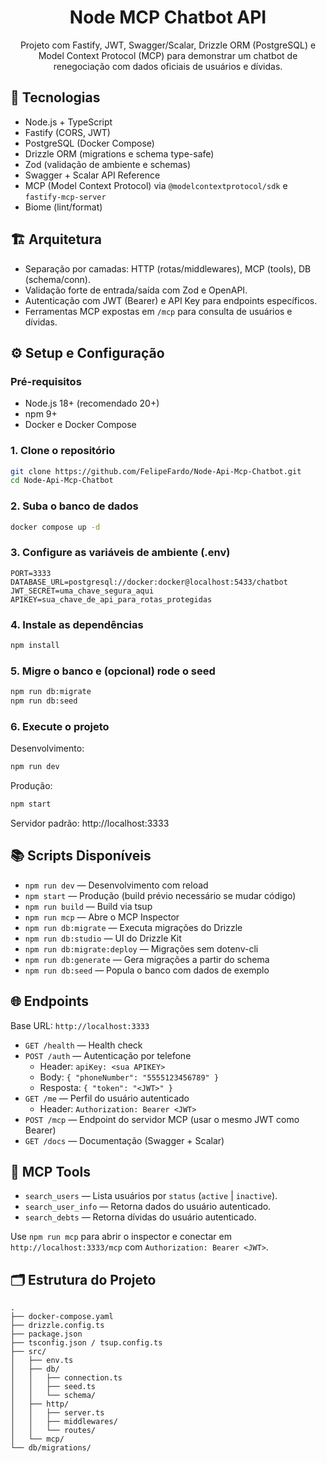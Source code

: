 <div align="center">

# Node MCP Chatbot API

Projeto com Fastify, JWT, Swagger/Scalar, Drizzle ORM (PostgreSQL) e Model Context Protocol (MCP) para demonstrar um chatbot de renegociação com dados oficiais de usuários e dívidas.

</div>

## 🚀 Tecnologias

- Node.js + TypeScript
- Fastify (CORS, JWT)
- PostgreSQL (Docker Compose)
- Drizzle ORM (migrations e schema type-safe)
- Zod (validação de ambiente e schemas)
- Swagger + Scalar API Reference
- MCP (Model Context Protocol) via `@modelcontextprotocol/sdk` e `fastify-mcp-server`
- Biome (lint/format)

## 🏗️ Arquitetura

- Separação por camadas: HTTP (rotas/middlewares), MCP (tools), DB (schema/conn).
- Validação forte de entrada/saída com Zod e OpenAPI.
- Autenticação com JWT (Bearer) e API Key para endpoints específicos.
- Ferramentas MCP expostas em `/mcp` para consulta de usuários e dívidas.

## ⚙️ Setup e Configuração

### Pré-requisitos

- Node.js 18+ (recomendado 20+)
- npm 9+
- Docker e Docker Compose

### 1. Clone o repositório
```sh
git clone https://github.com/FelipeFardo/Node-Api-Mcp-Chatbot.git
cd Node-Api-Mcp-Chatbot
```

### 2. Suba o banco de dados
```sh
docker compose up -d
```

### 3. Configure as variáveis de ambiente (.env)
```env
PORT=3333
DATABASE_URL=postgresql://docker:docker@localhost:5433/chatbot
JWT_SECRET=uma_chave_segura_aqui
APIKEY=sua_chave_de_api_para_rotas_protegidas
```

### 4. Instale as dependências
```sh
npm install
```

### 5. Migre o banco e (opcional) rode o seed
```sh
npm run db:migrate
npm run db:seed
```

### 6. Execute o projeto

Desenvolvimento:
```sh
npm run dev
```

Produção:
```sh
npm start
```

Servidor padrão: http://localhost:3333

## 📚 Scripts Disponíveis

- `npm run dev` — Desenvolvimento com reload
- `npm start` — Produção (build prévio necessário se mudar código)
- `npm run build` — Build via tsup
- `npm run mcp` — Abre o MCP Inspector
- `npm run db:migrate` — Executa migrações do Drizzle
- `npm run db:studio` — UI do Drizzle Kit
- `npm run db:migrate:deploy` — Migrações sem dotenv-cli
- `npm run db:generate` — Gera migrações a partir do schema
- `npm run db:seed` — Popula o banco com dados de exemplo

## 🌐 Endpoints

Base URL: `http://localhost:3333`

- `GET /health` — Health check
- `POST /auth` — Autenticação por telefone
  - Header: `apiKey: <sua APIKEY>`
  - Body: `{ "phoneNumber": "5555123456789" }`
  - Resposta: `{ "token": "<JWT>" }`
- `GET /me` — Perfil do usuário autenticado
  - Header: `Authorization: Bearer <JWT>`
- `POST /mcp` — Endpoint do servidor MCP (usar o mesmo JWT como Bearer)
- `GET /docs` — Documentação (Swagger + Scalar)

## 🧭 MCP Tools

- `search_users` — Lista usuários por `status` (`active` | `inactive`).
- `search_user_info` — Retorna dados do usuário autenticado.
- `search_debts` — Retorna dívidas do usuário autenticado.

Use `npm run mcp` para abrir o inspector e conectar em `http://localhost:3333/mcp` com `Authorization: Bearer <JWT>`.

## 🗂️ Estrutura do Projeto

```
.
├── docker-compose.yaml
├── drizzle.config.ts
├── package.json
├── tsconfig.json / tsup.config.ts
├── src/
│   ├── env.ts
│   ├── db/
│   │   ├── connection.ts
│   │   ├── seed.ts
│   │   └── schema/
│   ├── http/
│   │   ├── server.ts
│   │   ├── middlewares/
│   │   └── routes/
│   └── mcp/
└── db/migrations/
```
